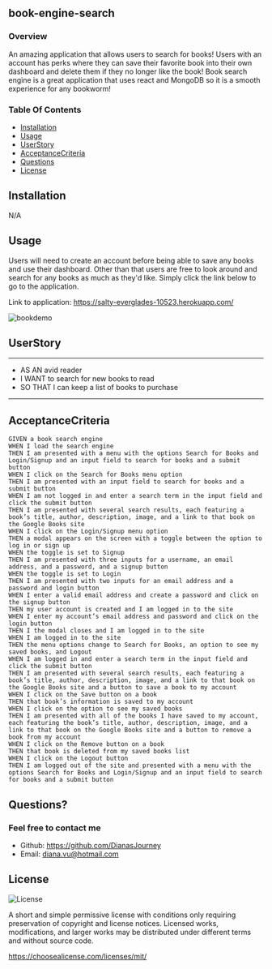 ## book-engine-search

### Overview
An amazing application that allows users to search for books! Users with an account has perks where they can save their favorite book into their own dashboard and delete them if they no longer like the book! Book search engine is a great application that uses react and MongoDB so it is a smooth experience for any bookworm!

### Table Of Contents
- [Installation](#installation)
- [Usage](#usage)
- [UserStory](#userstory)
- [AcceptanceCriteria](#acceptancecriteria)
- [Questions](#questions)
- [License](#license)


## Installation
N/A

## Usage

Users will need to create an account before being able to save any books and use their dashboard. Other than that users are free to look around and search for any books as much as they'd like. Simply click the link below to go to the application.


Link to application:
https://salty-everglades-10523.herokuapp.com/


![bookdemo](https://user-images.githubusercontent.com/109758045/202879663-81dbfdc8-8280-42d1-b4a4-7e9e3d58cdb0.jpg)




## UserStory
---
- AS AN avid reader
- I WANT to search for new books to read
- SO THAT I can keep a list of books to purchase
---

## AcceptanceCriteria
```
GIVEN a book search engine
WHEN I load the search engine
THEN I am presented with a menu with the options Search for Books and Login/Signup and an input field to search for books and a submit button
WHEN I click on the Search for Books menu option
THEN I am presented with an input field to search for books and a submit button
WHEN I am not logged in and enter a search term in the input field and click the submit button
THEN I am presented with several search results, each featuring a book’s title, author, description, image, and a link to that book on the Google Books site
WHEN I click on the Login/Signup menu option
THEN a modal appears on the screen with a toggle between the option to log in or sign up
WHEN the toggle is set to Signup
THEN I am presented with three inputs for a username, an email address, and a password, and a signup button
WHEN the toggle is set to Login
THEN I am presented with two inputs for an email address and a password and login button
WHEN I enter a valid email address and create a password and click on the signup button
THEN my user account is created and I am logged in to the site
WHEN I enter my account’s email address and password and click on the login button
THEN I the modal closes and I am logged in to the site
WHEN I am logged in to the site
THEN the menu options change to Search for Books, an option to see my saved books, and Logout
WHEN I am logged in and enter a search term in the input field and click the submit button
THEN I am presented with several search results, each featuring a book’s title, author, description, image, and a link to that book on the Google Books site and a button to save a book to my account
WHEN I click on the Save button on a book
THEN that book’s information is saved to my account
WHEN I click on the option to see my saved books
THEN I am presented with all of the books I have saved to my account, each featuring the book’s title, author, description, image, and a link to that book on the Google Books site and a button to remove a book from my account
WHEN I click on the Remove button on a book
THEN that book is deleted from my saved books list
WHEN I click on the Logout button
THEN I am logged out of the site and presented with a menu with the options Search for Books and Login/Signup and an input field to search for books and a submit button  
```

## Questions?
### Feel free to contact me
- Github: https://github.com/DianasJourney
- Email: diana.vu@hotmail.com

## License
![License](https://img.shields.io/badge/License-MIT-yellow.svg)

A short and simple permissive license with conditions only requiring preservation of copyright and license notices. Licensed works, modifications, and larger works may be distributed under different terms and without source code.

https://choosealicense.com/licenses/mit/